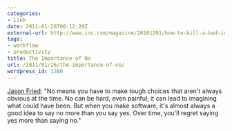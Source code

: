 ```yaml
---
categories:
- Link
date: 2011-01-26T00:12:29Z
external-url: http://www.inc.com/magazine/20101201/how-to-kill-a-bad-idea.html
tags:
- workflow
- productivity
title: The Importance of No
url: /2011/01/26/the-importance-of-no/
wordpress_id: 1280
---
```


<a href="http://www.inc.com/magazine/20101201/how-to-kill-a-bad-idea.html">Jason Fried</a>: "No means you have to make tough choices that aren't always obvious at the time. No can be hard, even painful; it can lead to imagining what could have been. But when you make software, it's almost always a good idea to say no more than you say yes. Over time, you'll regret saying yes more than saying no."
